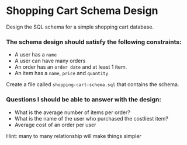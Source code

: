 # Shopping Cart Schema Design

Design the SQL schema for a simple shopping cart database.

### The schema design should satisfy the following constraints:

- A user has a `name`
- A user can have many orders
- An order has an `order date` and at least 1 item.
- An item has a `name`, `price` and `quantity`

Create a file called `shopping-cart-schema.sql` that contains the schema.

### Questions I should be able to answer with the design:

- What is the average number of items per order?
- What is the name of the user who purchased the costliest item?
- Average cost of an order per user

Hint: many to many relationship will make things simpler
